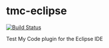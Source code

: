 tmc-eclipse
===========

[![Build Status](https://travis-ci.org/tmc-eclipse/tmc-eclipse.svg?branch=master)](https://travis-ci.org/tmc-eclipse/tmc-eclipse)

Test My Code plugin for the Eclipse IDE
